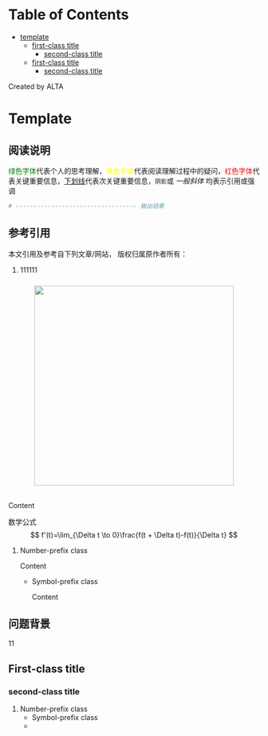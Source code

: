 
Table of Contents
=================

   * [template](#template)
      * [first-class title](#first-class-title)
         * [second-class title](#second-class-title)
      * [first-class title](#first-class-title-1)
         * [second-class title](#second-class-title-1)

Created by ALTA
# Template  
## 阅读说明  

<font color=#008000>绿色字体</font>代表个人的思考理解，<font color=Yellow>黄色字体</font>代表阅读理解过程中的疑问，<font color=Red>红色字体</font>代表关键重要信息，<u>下划线</u>代表次关键重要信息，`阴影`或 *一般斜体* 均表示引用或强调 

```python
# ---------------------------------- 输出结果
```

## 参考引用  

本文引用及参考自下列文章/网站， 版权归属原作者所有：

1. 111111

### 

<div align="center"> <img src="https://blackholemedia.github.io/documents/statics/417bc315-4409-48c6-83e0-59e8d405429e.jpg" width="400px"> </div><br>

Content 

数学公式
$$
f'(t)=\lim_{\Delta t \to 0}\frac{f(t + \Delta t)-f(t)}{\Delta t}
$$

1. Number-prefix class  

   Content 

   - Symbol-prefix class 

     Content 

## 问题背景  

11

## First-class title  

### second-class title  

1. Number-prefix class  
   - Symbol-prefix class
   - 